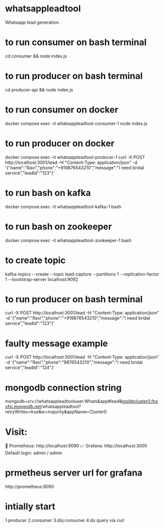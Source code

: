 # whatsappleadtool
Whatsapp lead generation.


# to run consumer on bash terminal
cd consumer && node index.js

# to run producer on bash terminal
cd producer-api && node index.js

# to run consumer on docker
 docker compose exec -it whatsappleadtool-consumer-1 node index.js

# to run producer on docker
 docker compose exec -it whatsappleadtool-producer-1 curl -X POST http://localhost:3001/lead   -H "Content-Type: application/json"   -d '{"name":"Ravi","phone":"+919876543210","message":"I need bridal service","leadId":"123"}'

# to run bash on kafka
 docker compose exec -it whatsappleadtool-kafka-1 bash

# to run bash on zookeeper
 docker compose exec -it whatsappleadtool-zookeeper-1 bash

# to create topic
kafka-topics --create --topic lead-capture --partitions 1 --replication-factor 1 --bootstrap-server localhost:9092


# to run producer on bash terminal
 curl -X POST http://localhost:3001/lead   -H "Content-Type: application/json"   -d '{"name":"Ravi","phone":"+919876543210","message":"I need bridal service","leadId":"123"}'


# faulty message example
curl -X POST http://localhost:3001/lead   -H "Content-Type: application/json"   -d '{"name":"Ravi","phone":"9876543210","message":"I need bridal service","leadId":"124"}'

# mongodb connection string
mongodb+srv://whatsappleadtooluser:Whats&app#lead&tool@cluster0.fnxxfxi.mongodb.net/whatsappleadtool?retryWrites=true&w=majority&appName=Cluster0

# Visit:
🧪 Prometheus: http://localhost:9090
📈 Grafana: http://localhost:3000
Default login: admin / admin

# prmetheus server url for grafana
http://prometheus:9090

# intially start 
1.producer
2.consumer
3.dlq consumer
4.do query via curl

